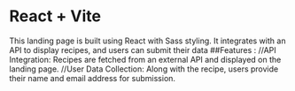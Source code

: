 # React + Vite

This landing page is built using React with Sass styling. It integrates with an API to display recipes, and users can submit their data 
##Features :
//API Integration: Recipes are fetched from an external API and displayed on the landing page.
//User Data Collection: Along with the recipe, users provide their name and email address for submission.
